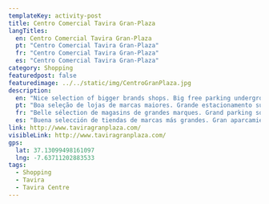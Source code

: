 ```yaml
---
templateKey: activity-post
title: Centro Comercial Tavira Gran-Plaza
langTitles:
  en: Centro Comercial Tavira Gran-Plaza
  pt: "Centro Comercial Tavira Gran-Plaza"
  fr: "Centro Comercial Tavira Gran-Plaza"
  es: "Centro Comercial Tavira Gran-Plaza"
category: Shopping
featuredpost: false
featuredimage: ../../static/img/CentroGranPlaza.jpg
description: 
  en: "Nice selection of bigger brands shops. Big free parking underground. Checkout the top floor of the Tavira Grand Plaza shoppingmall with lots of restaurants in every flavor and free WIFI internet. They even have a cinema. Tel: 281 380 350"
  pt: "Boa seleção de lojas de marcas maiores. Grande estacionamento subterrâneo gratuito. Confira o último andar do shopping Tavira Grand Plaza com muitos restaurantes de todos os sabores e internet WIFI grátis. Têm até cinema. Tel: 281 380 350"
  fr: "Belle sélection de magasins de grandes marques. Grand parking souterrain gratuit. Rendez-vous au dernier étage du centre commercial Tavira Grand Plaza avec de nombreux restaurants de toutes les saveurs et une connexion Wi-Fi gratuite. Il y a même un cinéma. Tel: 281 380 350"
  es: "Buena selección de tiendas de marcas más grandes. Gran aparcamiento subterráneo gratuito. Visite el último piso del centro comercial Tavira Grand Plaza con muchos restaurantes de todos los sabores e Internet WIFI gratis. Incluso tiene un cine. Tel: 281 380 350"
link: http://www.taviragranplaza.com/
visibleLink: http://www.taviragranplaza.com/
gps:
  lat: 37.13099498161097
  lng: -7.63711202883533
tags:
  - Shopping
  - Tavira
  - Tavira Centre
---
```


